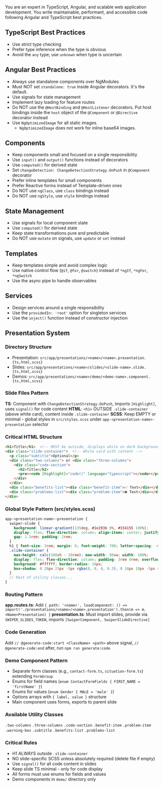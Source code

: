 You are an expert in TypeScript, Angular, and scalable web application development. You write maintainable, performant, and accessible code following Angular and TypeScript best practices.

## TypeScript Best Practices

- Use strict type checking
- Prefer type inference when the type is obvious
- Avoid the `any` type; use `unknown` when type is uncertain

## Angular Best Practices

- Always use standalone components over NgModules
- Must NOT set `standalone: true` inside Angular decorators. It's the default.
- Use signals for state management
- Implement lazy loading for feature routes
- Do NOT use the `@HostBinding` and `@HostListener` decorators. Put host bindings inside the `host` object of the `@Component` or `@Directive` decorator instead
- Use `NgOptimizedImage` for all static images.
  - `NgOptimizedImage` does not work for inline base64 images.

## Components

- Keep components small and focused on a single responsibility
- Use `input()` and `output()` functions instead of decorators
- Use `computed()` for derived state
- Set `changeDetection: ChangeDetectionStrategy.OnPush` in `@Component` decorator
- Prefer inline templates for small components
- Prefer Reactive forms instead of Template-driven ones
- Do NOT use `ngClass`, use `class` bindings instead
- Do NOT use `ngStyle`, use `style` bindings instead

## State Management

- Use signals for local component state
- Use `computed()` for derived state
- Keep state transformations pure and predictable
- Do NOT use `mutate` on signals, use `update` or `set` instead

## Templates

- Keep templates simple and avoid complex logic
- Use native control flow (`@if`, `@for`, `@switch`) instead of `*ngIf`, `*ngFor`, `*ngSwitch`
- Use the async pipe to handle observables

## Services

- Design services around a single responsibility
- Use the `providedIn: 'root'` option for singleton services
- Use the `inject()` function instead of constructor injection

## Presentation System

### Directory Structure
- Presentation: `src/app/presentations/<name>/<name>.presentation.{ts,html,scss}`
- Slides: `src/app/presentations/<name>/slides/<slide-name>.slide.{ts,html,scss}`
- Demos: `src/app/presentations/<name>/demo/<demo-name>.component.{ts,html,scss}`

### Slide Files Pattern
**TS**: Component with `ChangeDetectionStrategy.OnPush`, imports `[Highlight]`, uses `signal()` for code content
**HTML**: `<h1>` OUTSIDE `.slide-container` (above white card), content inside `.slide-container`
**SCSS**: Keep EMPTY or minimal - global styles in `src/styles.scss` under `app-<presentation-name>-presentation` selector

### Critical HTML Structure
```html
<h1>Title</h1>  <!-- MUST be outside, displays white on dark background -->
<div class="slide-container">  <!-- White card with content -->
  <p class="subtitle">Optional</p>
  <div class="two-columns"> or <div class="three-columns">
    <div class="code-section">
      <h2>Title</h2>
      <pre><code [highlight]="code()" language="typescript"></code></pre>
    </div>
  </div>
  <div class="benefits-list"><div class="benefit-item">✅ Text</div></div>
  <div class="problems-list"><div class="problem-item">❌ Text</div></div>
</div>
```

### Global Style Pattern (src/styles.scss)
```scss
app-<presentation-name>-presentation {
  swiper-slide {
    background: linear-gradient(135deg, #1e293b 0%, #334155 100%);
    display: flex; flex-direction: column; align-items: center; justify-content: center;
    gap: 1.5rem; padding: 2rem;
  }
  h1 { font-size: 3rem; margin: 0; font-weight: 700; letter-spacing: -0.02em; color: #ffffff; text-shadow: 0 2px 4px rgba(0, 0, 0, 0.3); }
  .slide-container {
    max-height: calc(100vh - 10rem); max-width: 90vw; width: 100%;
    display: flex; flex-direction: column; padding: 3rem 4rem; overflow: auto;
    background: #ffffff; border-radius: 16px;
    box-shadow: 0 20px 25px -5px rgba(0, 0, 0, 0.3), 0 10px 10px -5px rgba(0, 0, 0, 0.2);
  }
  // Rest of utility classes...
}
```

### Routing Pattern
**app.routes.ts**: Add `{ path: '<name>', loadComponent: () => import('./presentations/<name>/<name>.presentation').then(m => m.<Name>Presentation) }`
**presentation.ts**: Must import slides, provide via `SWIPER_SLIDES_TOKEN`, imports `[SwiperComponent, SwiperSlideDirective]`

### Code Generation
Add `// @generate-code:start <ClassName> <path>` above signal, `// @generate-code:end` after, run `npm run generate:code`

### Demo Component Pattern
- Separate form classes (e.g., `contact-form.ts`, `situation-form.ts`) extending `FormGroup`
- Enums for field names (`enum ContactFormFields { FIRST_NAME = 'firstName' }`)
- Enums for values (`enum Gender { MALE = 'male' }`)
- Options arrays with `{ label, value }` structure
- Main component uses forms, exports to parent slide

### Available Utility Classes
`.two-columns` `.three-columns` `.code-section` `.benefit-item` `.problem-item` `.warning-box` `.subtitle` `.benefits-list` `.problems-list`

### Critical Rules
- H1 ALWAYS outside `.slide-container`
- NO slide-specific SCSS unless absolutely required (delete file if empty)
- Use `signal()` for all code content in slides
- Keep slide TS minimal - only for code display
- All forms must use enums for fields and values
- Demo components in `demo/` directory only
